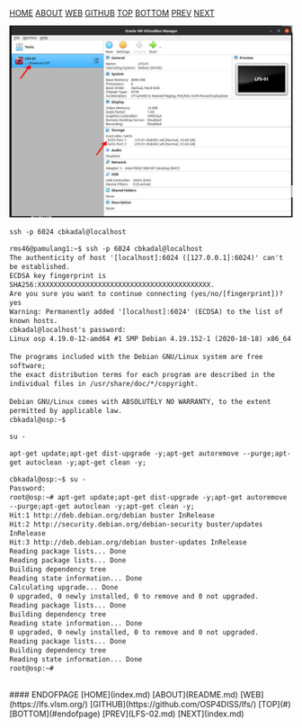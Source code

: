 ---
---

[HOME](index.md)
[ABOUT](README.md)
[WEB](https://lfs.vlsm.org/)
[GITHUB](https://github.com/OSP4DISS/lfs/)
[TOP](#)
[BOTTOM](#endofpage)
[PREV](LFS-02.md)
[NEXT](index.md)

<img src="pictures/LFS-A35.jpg" width="960">
<br>

```
ssh -p 6024 cbkadal@localhost
```

```
rms46@pamulang1:~$ ssh -p 6024 cbkadal@localhost
The authenticity of host '[localhost]:6024 ([127.0.0.1]:6024)' can't be established.
ECDSA key fingerprint is SHA256:XXXXXXXXXXXXXXXXXXXXXXXXXXXXXXXXXXXXXXXXXXX.
Are you sure you want to continue connecting (yes/no/[fingerprint])? yes
Warning: Permanently added '[localhost]:6024' (ECDSA) to the list of known hosts.
cbkadal@localhost's password: 
Linux osp 4.19.0-12-amd64 #1 SMP Debian 4.19.152-1 (2020-10-18) x86_64

The programs included with the Debian GNU/Linux system are free software;
the exact distribution terms for each program are described in the
individual files in /usr/share/doc/*/copyright.

Debian GNU/Linux comes with ABSOLUTELY NO WARRANTY, to the extent
permitted by applicable law.
cbkadal@osp:~$ 

```

```
su -
```

```
apt-get update;apt-get dist-upgrade -y;apt-get autoremove --purge;apt-get autoclean -y;apt-get clean -y;
```

```
cbkadal@osp:~$ su -
Password: 
root@osp:~# apt-get update;apt-get dist-upgrade -y;apt-get autoremove --purge;apt-get autoclean -y;apt-get clean -y;
Hit:1 http://deb.debian.org/debian buster InRelease
Hit:2 http://security.debian.org/debian-security buster/updates InRelease
Hit:3 http://deb.debian.org/debian buster-updates InRelease
Reading package lists... Done
Reading package lists... Done
Building dependency tree       
Reading state information... Done
Calculating upgrade... Done
0 upgraded, 0 newly installed, 0 to remove and 0 not upgraded.
Reading package lists... Done
Building dependency tree       
Reading state information... Done
0 upgraded, 0 newly installed, 0 to remove and 0 not upgraded.
Reading package lists... Done
Building dependency tree       
Reading state information... Done
root@osp:~#
```

<br>
#### ENDOFPAGE
[HOME](index.md)
[ABOUT](README.md)
[WEB](https://lfs.vlsm.org/)
[GITHUB](https://github.com/OSP4DISS/lfs/)
[TOP](#)
[BOTTOM](#endofpage)
[PREV](LFS-02.md)
[NEXT](index.md)
<br>

